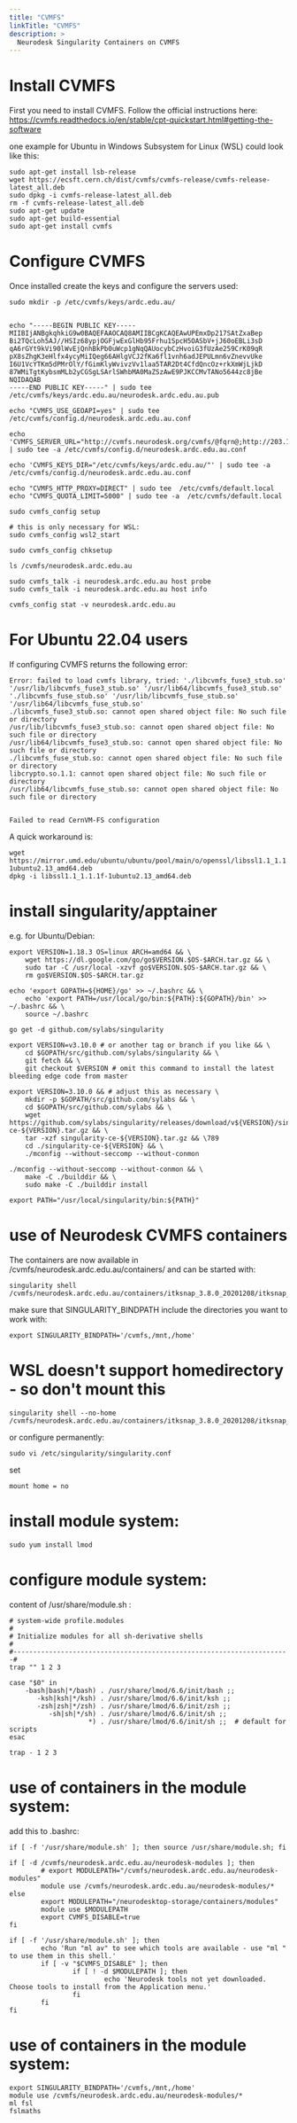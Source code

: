 ```yaml
---
title: "CVMFS"
linkTitle: "CVMFS"
description: >
  Neurodesk Singularity Containers on CVMFS
---
```


# Install CVMFS
First you need to install CVMFS. Follow the official instructions here: https://cvmfs.readthedocs.io/en/stable/cpt-quickstart.html#getting-the-software

one example for Ubuntu in Windows Subsystem for Linux (WSL) could look like this:
<pre class="language-batch command-line" data-prompt=">">
<code>sudo apt-get install lsb-release
wget https://ecsft.cern.ch/dist/cvmfs/cvmfs-release/cvmfs-release-latest_all.deb
sudo dpkg -i cvmfs-release-latest_all.deb
rm -f cvmfs-release-latest_all.deb
sudo apt-get update
sudo apt-get build-essential
sudo apt-get install cvmfs</code>
</pre>

# Configure CVMFS

Once installed create the keys and configure the servers used:
<pre class="language-batch command-line" data-prompt=">">
<code>sudo mkdir -p /etc/cvmfs/keys/ardc.edu.au/


echo "-----BEGIN PUBLIC KEY-----
MIIBIjANBgkqhkiG9w0BAQEFAAOCAQ8AMIIBCgKCAQEAwUPEmxDp217SAtZxaBep
Bi2TQcLoh5AJ//HSIz68ypjOGFjwExGlHb95Frhu1SpcH5OASbV+jJ60oEBLi3sD
qA6rGYt9kVi90lWvEjQnhBkPb0uWcp1gNqQAUocybCzHvoiG3fUzAe259CrK09qR
pX8sZhgK3eHlfx4ycyMiIQeg66AHlgVCJ2fKa6fl1vnh6adJEPULmn6vZnevvUke
I6U1VcYTKm5dPMrOlY/fGimKlyWvivzVv1laa5TAR2Dt4CfdQncOz+rkXmWjLjkD
87WMiTgtKybsmMLb2yCGSgLSArlSWhbMA0MaZSzAwE9PJKCCMvTANo5644zc8jBe
NQIDAQAB
-----END PUBLIC KEY-----" | sudo tee /etc/cvmfs/keys/ardc.edu.au/neurodesk.ardc.edu.au.pub

echo "CVMFS_USE_GEOAPI=yes" | sudo tee /etc/cvmfs/config.d/neurodesk.ardc.edu.au.conf

echo 'CVMFS_SERVER_URL="http://cvmfs.neurodesk.org/cvmfs/@fqrn@;http://203.101.231.144/cvmfs/@fqrn@;http://150.136.239.221/cvmfs/@fqrn@;http://132.145.96.34/cvmfs/@fqrn@;http://140.238.170.185/cvmfs/@fqrn@;http://130.61.74.69/cvmfs/@fqrn@;http://152.67.114.42/cvmfs/@fqrn@"' | sudo tee -a /etc/cvmfs/config.d/neurodesk.ardc.edu.au.conf 

echo 'CVMFS_KEYS_DIR="/etc/cvmfs/keys/ardc.edu.au/"' | sudo tee -a /etc/cvmfs/config.d/neurodesk.ardc.edu.au.conf

echo "CVMFS_HTTP_PROXY=DIRECT" | sudo tee  /etc/cvmfs/default.local
echo "CVMFS_QUOTA_LIMIT=5000" | sudo tee -a  /etc/cvmfs/default.local

sudo cvmfs_config setup

# this is only necessary for WSL:
sudo cvmfs_config wsl2_start

sudo cvmfs_config chksetup

ls /cvmfs/neurodesk.ardc.edu.au

sudo cvmfs_talk -i neurodesk.ardc.edu.au host probe
sudo cvmfs_talk -i neurodesk.ardc.edu.au host info

cvmfs_config stat -v neurodesk.ardc.edu.au</code>
</pre>

# For Ubuntu 22.04 users
If configuring CVMFS returns the following error:
<pre class="language-batch command-line" data-prompt=">">
<code>Error: failed to load cvmfs library, tried: './libcvmfs_fuse3_stub.so' '/usr/lib/libcvmfs_fuse3_stub.so' '/usr/lib64/libcvmfs_fuse3_stub.so' './libcvmfs_fuse_stub.so' '/usr/lib/libcvmfs_fuse_stub.so' '/usr/lib64/libcvmfs_fuse_stub.so'
./libcvmfs_fuse3_stub.so: cannot open shared object file: No such file or directory
/usr/lib/libcvmfs_fuse3_stub.so: cannot open shared object file: No such file or directory
/usr/lib64/libcvmfs_fuse3_stub.so: cannot open shared object file: No such file or directory
./libcvmfs_fuse_stub.so: cannot open shared object file: No such file or directory
libcrypto.so.1.1: cannot open shared object file: No such file or directory
/usr/lib64/libcvmfs_fuse_stub.so: cannot open shared object file: No such file or directory


Failed to read CernVM-FS configuration</code>
</pre>

A quick workaround is:

<pre class="language-batch command-line" data-prompt=">">
<code>wget https://mirror.umd.edu/ubuntu/ubuntu/pool/main/o/openssl/libssl1.1_1.1.1f-1ubuntu2.13_amd64.deb
dpkg -i libssl1.1_1.1.1f-1ubuntu2.13_amd64.deb</code>
</pre>

# install singularity/apptainer 
e.g. for Ubuntu/Debian:
<pre class="language-batch command-line" data-prompt=">">
<code>export VERSION=1.18.3 OS=linux ARCH=amd64 && \
    wget https://dl.google.com/go/go$VERSION.$OS-$ARCH.tar.gz && \
    sudo tar -C /usr/local -xzvf go$VERSION.$OS-$ARCH.tar.gz && \
    rm go$VERSION.$OS-$ARCH.tar.gz

echo 'export GOPATH=${HOME}/go' >> ~/.bashrc && \
    echo 'export PATH=/usr/local/go/bin:${PATH}:${GOPATH}/bin' >> ~/.bashrc && \
    source ~/.bashrc

go get -d github.com/sylabs/singularity

export VERSION=v3.10.0 # or another tag or branch if you like && \
    cd $GOPATH/src/github.com/sylabs/singularity && \
    git fetch && \
    git checkout $VERSION # omit this command to install the latest bleeding edge code from master

export VERSION=3.10.0 && # adjust this as necessary \
    mkdir -p $GOPATH/src/github.com/sylabs && \
    cd $GOPATH/src/github.com/sylabs && \
    wget https://github.com/sylabs/singularity/releases/download/v${VERSION}/singularity-ce-${VERSION}.tar.gz && \
    tar -xzf singularity-ce-${VERSION}.tar.gz && \789
    cd ./singularity-ce-${VERSION} && \
    ./mconfig --without-seccomp --without-conmon

./mconfig --without-seccomp --without-conmon && \
    make -C ./builddir && \
    sudo make -C ./builddir install

export PATH="/usr/local/singularity/bin:${PATH}"</code>
</pre>

# use of Neurodesk CVMFS containers
The containers are now available in /cvmfs/neurodesk.ardc.edu.au/containers/ and can be started with:
<pre class="language-batch command-line" data-prompt=">">
<code>singularity shell /cvmfs/neurodesk.ardc.edu.au/containers/itksnap_3.8.0_20201208/itksnap_3.8.0_20201208.simg</code>
</pre>

make sure that SINGULARITY_BINDPATH include the directories you want to work with:
<pre class="language-batch command-line" data-prompt=">">
<code>export SINGULARITY_BINDPATH='/cvmfs,/mnt,/home'</code>
</pre>

# WSL doesn't support homedirectory - so don't mount this
<pre class="language-batch command-line" data-prompt=">">
<code>singularity shell --no-home /cvmfs/neurodesk.ardc.edu.au/containers/itksnap_3.8.0_20201208/itksnap_3.8.0_20201208.simg</code>
</pre>


or configure permanently:
<pre class="language-batch command-line" data-prompt=">">
<code>sudo vi /etc/singularity/singularity.conf</code>
</pre>

set
<pre class="language-batch command-line" data-prompt=">">
<code>mount home = no</code>
</pre>

# install module system:
<pre class="language-batch command-line" data-prompt=">">
<code>sudo yum install lmod</code>
</pre>

# configure module system:
content of /usr/share/module.sh :
<pre class="language-batch command-line" data-prompt=">">
<code># system-wide profile.modules                                          #
# Initialize modules for all sh-derivative shells                      #
#----------------------------------------------------------------------#
trap "" 1 2 3

case "$0" in
    -bash|bash|*/bash) . /usr/share/lmod/6.6/init/bash ;;
       -ksh|ksh|*/ksh) . /usr/share/lmod/6.6/init/ksh ;;
       -zsh|zsh|*/zsh) . /usr/share/lmod/6.6/init/zsh ;;
          -sh|sh|*/sh) . /usr/share/lmod/6.6/init/sh ;;
                    *) . /usr/share/lmod/6.6/init/sh ;;  # default for scripts
esac

trap - 1 2 3</code>
</pre>




# use of containers in the module system:
add this to .bashrc:
<pre class="language-batch command-line" data-prompt=">">
<code>if [ -f '/usr/share/module.sh' ]; then source /usr/share/module.sh; fi

if [ -d /cvmfs/neurodesk.ardc.edu.au/neurodesk-modules ]; then
        # export MODULEPATH="/cvmfs/neurodesk.ardc.edu.au/neurodesk-modules"
        module use /cvmfs/neurodesk.ardc.edu.au/neurodesk-modules/*
else
        export MODULEPATH="/neurodesktop-storage/containers/modules"              
        module use $MODULEPATH
        export CVMFS_DISABLE=true
fi

if [ -f '/usr/share/module.sh' ]; then
        echo 'Run "ml av" to see which tools are available - use "ml <tool>" to use them in this shell.'
        if [ -v "$CVMFS_DISABLE" ]; then
                if [ ! -d $MODULEPATH ]; then
                        echo 'Neurodesk tools not yet downloaded. Choose tools to install from the Application menu.'
                fi
        fi
fi</code>
</pre>
# use of containers in the module system:
<pre class="language-batch command-line" data-prompt=">">
<code>export SINGULARITY_BINDPATH='/cvmfs,/mnt,/home'
module use /cvmfs/neurodesk.ardc.edu.au/neurodesk-modules/*
ml fsl
fslmaths</code>
</pre>

